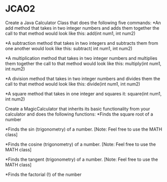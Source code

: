 # JCAO2

Create a Java Calculator Class that does the following five commands:
*An add method that takes in two integer numbers and adds them together the call to that method would look like this: add(int num1, int num2)

*A subtraction method that takes in two integers and subtracts them from one another would look like this: subtract( int num1, int num2)

*A multiplication method that takes in two integer numbers and multiplies them together the call to that method would look like this: multiply(int num1, int num2)

*A division method that takes in two integer numbers and divides them the call to that method would look like this: divide(int num1, int num2)

*A square method that takes in one integer and squares it: square(int num1, int num2)

Create a MagicCalculator that inherits its basic functionality from your calculator and does the following functions:
*Finds the square root of a number

*Finds the sin (trigonometry) of a number. [Note: Feel free to use the MATH class]

*Finds the cosine (trigonometry) of a number. [Note: Feel free to use the MATH class]

*Finds the tangent (trigonometry) of a number. [Note: Feel free to use the MATH class]

*Finds the factorial (!) of the number
